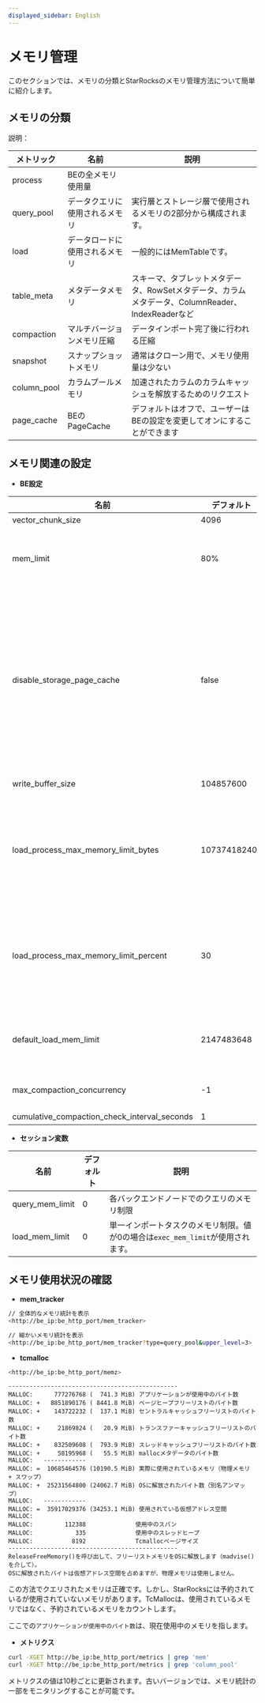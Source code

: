 ```yaml
---
displayed_sidebar: English
---
```


# メモリ管理

このセクションでは、メモリの分類とStarRocksのメモリ管理方法について簡単に紹介します。

## メモリの分類

説明：

|   メトリック  | 名前 | 説明 |
| --- | --- | --- |
|  process   |  BEの全メモリ使用量  | |
|  query\_pool   |   データクエリに使用されるメモリ  | 実行層とストレージ層で使用されるメモリの2部分から構成されます。|
|  load   |  データロードに使用されるメモリ    | 一般的にはMemTableです。|
|  table_meta   |   メタデータメモリ | スキーマ、タブレットメタデータ、RowSetメタデータ、カラムメタデータ、ColumnReader、IndexReaderなど |
|  compaction   |   マルチバージョンメモリ圧縮  |  データインポート完了後に行われる圧縮 |
|  snapshot  |   スナップショットメモリ  | 通常はクローン用で、メモリ使用量は少ない |
|  column_pool   |    カラムプールメモリ   | 加速されたカラムのカラムキャッシュを解放するためのリクエスト |
|  page_cache   |   BEのPageCache   | デフォルトはオフで、ユーザーはBEの設定を変更してオンにすることができます |

## メモリ関連の設定

* **BE設定**

| 名前 | デフォルト| 説明|  
| --- | --- | --- |
| vector_chunk_size | 4096 | チャンクの行数 |
| mem_limit | 80% | BEが使用できる全メモリの割合。BEが単独でデプロイされている場合は設定不要です。他のメモリを多く消費するサービスと共にデプロイされる場合は、個別に設定する必要があります。 |
| disable_storage_page_cache | false | PageCacheを無効にするかどうかを制御するブール値。PageCacheが有効の場合、StarRocksは最近スキャンしたデータをキャッシュします。PageCacheは、類似のクエリが頻繁に繰り返される場合にクエリパフォーマンスを大幅に向上させることができます。`true`はPageCacheを無効にすることを示します。この項目を`storage_page_cache_limit`と一緒に使用すると、十分なメモリリソースと多くのデータスキャンがあるシナリオでクエリパフォーマンスを向上させることができます。この項目のデフォルト値はStarRocks v2.4以降`true`から`false`に変更されました。|
| write_buffer_size | 104857600 |  単一MemTableの容量制限で、これを超えるとディスクスワップが実行されます。 |
| load_process_max_memory_limit_bytes | 107374182400 | BEノード上のすべてのロードプロセスが使用できるメモリリソースの上限。その値は`mem_limit * load_process_max_memory_limit_percent / 100`と`load_process_max_memory_limit_bytes`のうち小さい方です。この閾値を超えると、フラッシュとバックプレッシャーが発生します。  |
| load_process_max_memory_limit_percent | 30 | BEノード上のすべてのロードプロセスが使用できるメモリリソースの最大割合。その値は`mem_limit * load_process_max_memory_limit_percent / 100`と`load_process_max_memory_limit_bytes`のうち小さい方です。この閾値を超えると、フラッシュとバックプレッシャーが発生します。 |
| default_load_mem_limit | 2147483648 | 単一インポートインスタンスの受信側メモリ制限に達すると、ディスクスワップがトリガされます。これを変更するには、セッション変数`load_mem_limit`とともに設定する必要があります。 |
| max_compaction_concurrency | -1 | 圧縮（ベース圧縮と累積圧縮の両方）の最大同時実行数。-1の値は、同時実行数に制限がないことを示します。 |
| cumulative_compaction_check_interval_seconds | 1 | 圧縮チェックの間隔 |

* **セッション変数**

| 名前| デフォルト| 説明|
| --- | --- | --- |
| query_mem_limit| 0| 各バックエンドノードでのクエリのメモリ制限 |
| load_mem_limit | 0| 単一インポートタスクのメモリ制限。値が0の場合は`exec_mem_limit`が使用されます。|

## メモリ使用状況の確認

* **mem\_tracker**

~~~ bash
// 全体的なメモリ統計を表示
<http://be_ip:be_http_port/mem_tracker>

// 細かいメモリ統計を表示
<http://be_ip:be_http_port/mem_tracker?type=query_pool&upper_level=3>
~~~

* **tcmalloc**

~~~ bash
<http://be_ip:be_http_port/memz>
~~~

~~~plain text
------------------------------------------------
MALLOC:      777276768 (  741.3 MiB) アプリケーションが使用中のバイト数
MALLOC: +   8851890176 ( 8441.8 MiB) ページヒープフリーリストのバイト数
MALLOC: +    143722232 (  137.1 MiB) セントラルキャッシュフリーリストのバイト数
MALLOC: +     21869824 (   20.9 MiB) トランスファーキャッシュフリーリストのバイト数
MALLOC: +    832509608 (  793.9 MiB) スレッドキャッシュフリーリストのバイト数
MALLOC: +     58195968 (   55.5 MiB) mallocメタデータのバイト数
MALLOC:   ------------
MALLOC: =  10685464576 (10190.5 MiB) 実際に使用されているメモリ（物理メモリ + スワップ）
MALLOC: +  25231564800 (24062.7 MiB) OSに解放されたバイト数（別名アンマップ）
MALLOC:   ------------
MALLOC: =  35917029376 (34253.1 MiB) 使用されている仮想アドレス空間
MALLOC:
MALLOC:         112388              使用中のスパン
MALLOC:            335              使用中のスレッドヒープ
MALLOC:           8192              Tcmallocページサイズ
------------------------------------------------
ReleaseFreeMemory()を呼び出して、フリーリストメモリをOSに解放します（madvise()を介して）。
OSに解放されたバイトは仮想アドレス空間を占めますが、物理メモリは使用しません。
~~~

この方法でクエリされたメモリは正確です。しかし、StarRocksには予約されているが使用されていないメモリがあります。TcMallocは、使用されているメモリではなく、予約されているメモリをカウントします。

ここでの`アプリケーションが使用中のバイト数`は、現在使用中のメモリを指します。

* **メトリクス**

~~~bash
curl -XGET http://be_ip:be_http_port/metrics | grep 'mem'
curl -XGET http://be_ip:be_http_port/metrics | grep 'column_pool'
~~~

メトリクスの値は10秒ごとに更新されます。古いバージョンでは、メモリ統計の一部をモニタリングすることが可能です。
